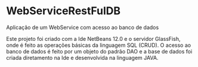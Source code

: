 # WebServiceRestFulDB
Aplicação de um WebService com acesso ao banco de dados

Este projeto foi criado com a Ide NetBeans 12.0 e o servidor GlassFish, onde é feito as operações básicas da linguagem SQL (CRUD). O acesso ao banco de dados é feito por um objeto do padrão DAO e a base de dados foi criada diretamento na Ide e desenvolvida na linguagem JAVA.

